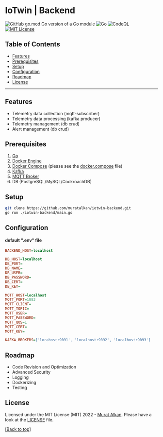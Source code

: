 # IoTwin | Backend

[![GitHub go.mod Go version of a Go module](https://img.shields.io/github/go-mod/go-version/gomods/athens.svg)](https://github.com/muratalkan/iotwin-backend)
[![Go](https://github.com/muratalkan/iotwin-backend/actions/workflows/go.yml/badge.svg)](https://github.com/muratalkan/iotwin-backend/actions/workflows/go.yml)
[![CodeQL](https://github.com/muratalkan/iotwin-backend/actions/workflows/codeql.yml/badge.svg)](https://github.com/muratalkan/iotwin-backend/actions/workflows/codeql.yml)
[![MIT License](https://img.shields.io/badge/License-MIT-blue.svg)](LICENSE.md)


## Table of Contents
- [Features](#features)
- [Prerequisites](#prerequisites)
- [Setup](#setup)
- [Configuration](#configuration)
- [Roadmap](#roadmap)
- [License](#license)

-------

## Features
- Telemetry data collection (mqtt-subscriber)
- Telemetry data processing (kafka producer)
- Telemetry management (db crud)
- Alert management (db crud)

## Prerequisites
1. [Go](https://go.dev/dl/)
2. [Docker Engine](https://docs.docker.com/engine/install/)
2. [Docker Compose](https://docs.docker.com/compose/install/) (please see the [docker.compose](https://github.com/muratalkan/iotwin-backend/blob/master/docker/docker-compose.yml) file)
3. [Kafka](https://kafka.apache.org/downloads)
4. [MQTT Broker](https://mosquitto.org/download/)
5. DB (PostgreSQL/MySQL/CockroachDB)

## Setup

```bash
git clone https://github.com/muratalkan/iotwin-backend.git
go run ./iotwin-backend/main.go
```

## Configuration

#### default ".env" file

```ini
BACKEND_HOST=localhost 

DB_HOST=localhost
DB_PORT=
DB_NAME=
DB_USER=
DB_PASSWORD=
DB_CERT=
DB_KEY=

MQTT_HOST=localhost
MQTT_PORT=1883
MQTT_CLIENT=
MQTT_TOPIC=
MQTT_USER=
MQTT_PASSWORD=
MQTT_QOS=1
MQTT_CERT=
MQTT_KEY=

KAFKA_BROKERS=['locahost:9091', 'localhost:9092', 'localhost:9093']
```

## Roadmap
- Code Revision and Optimization
- Advanced Security
- Logging
- Dockerizing
- Testing


## License
Licensed under the MIT License (MIT) 2022 - [Murat Alkan](https://github.com/muratalkan). Please have a look at the [LICENSE](LICENSE) file.

[[Back to top]](#table-of-contents)
